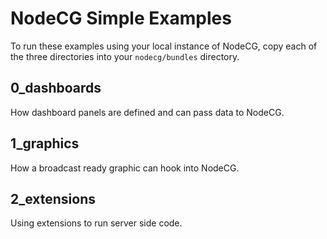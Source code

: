 # NodeCG Simple Examples

To run these examples using your local instance of NodeCG, copy each of the three directories into your `nodecg/bundles` directory.

## 0_dashboards

How dashboard panels are defined and can pass data to NodeCG.

## 1_graphics

How a broadcast ready graphic can hook into NodeCG.

## 2_extensions

Using extensions to run server side code.

